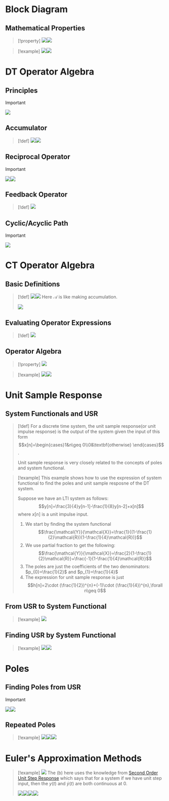 # Block Diagram
## Mathematical Properties
> [!property]
> ![](Difference_Equations.assets/image-20240420163629105.png)![](Difference_Equations.assets/image-20240420163247622.png)

> [!example]
> ![](Difference_Equations.assets/image-20240420163701616.png)![](Difference_Equations.assets/image-20240420163708344.png)



# DT Operator Algebra
## Principles
> [!important]
> ![](Difference_Equations.assets/image-20240420163807125.png)



## Accumulator
> [!def]
> ![](Difference_Equations.assets/image-20240420163836091.png)![](Difference_Equations.assets/image-20240420163844850.png)



## Reciprocal Operator
> [!important]
> ![](Difference_Equations.assets/image-20240420164433913.png)![](Difference_Equations.assets/image-20240420164442815.png)


## Feedback Operator
> [!def]
> ![](Difference_Equations.assets/image-20240420164655220.png)



## Cyclic/Acyclic Path
> [!important]
> ![](Difference_Equations.assets/image-20240420164727530.png)





# CT Operator Algebra
## Basic Definitions
> [!def]
> ![](System_Representations.assets/image-20240420174333361.png)![](System_Representations.assets/image-20240420174547850.png)
> Here $\mathcal{A}$ is like making accumulation.
> 
> ![](System_Representations.assets/image-20240420174620532.png)




## Evaluating Operator Expressions
> [!def]
> ![](System_Representations.assets/image-20240420175025976.png)



## Operator Algebra
> [!property]
> ![](System_Representations.assets/image-20240420175046268.png)

> [!example]
> ![](System_Representations.assets/image-20240420175852486.png)![](System_Representations.assets/image-20240420175840348.png)






# Unit Sample Response
## System Functionals and USR
> [!def]
> For a discrete time system, the unit sample response(or unit impulse response) is the output of the system given the input of this form $$x[n]=\begin{cases}1&n\geq 0\\0&\textbf{otherwise} \end{cases}$$.
> 
> Unit sample response is very closely related to the concepts of poles and system functional. 

> [!example]
> This example shows how to use the expression of system functional to find the poles and unit sample resposne of the DT system.
> 
> Suppose we have an LTI system as follows:
> $$y[n]=\frac{3}{4}y[n-1]-\frac{1}{8}y[n-2]+x[n]$$ where $x[n]$ is a unit impulse input.
> 1. We start by finding the system functional $$\frac{\mathcal{Y}}{\mathcal{X}}=\frac{1}{(1-\frac{1}{2}\mathcal{R})(1-\frac{1}{4}\mathcal{R})}$$
> 2. We use partial fraction to get the following: $$\frac{\mathcal{Y}}{\mathcal{X}}=\frac{2}{1-\frac{1}{2}\mathcal{R}}+\frac{-1}{1-\frac{1}{4}\mathcal{R}}$$
> 3. The poles are just the coefficients of the two denominators: $p_{0}=\frac{1}{2}$ and $p_{1}=\frac{1}{4}$
> 4. The expression for unit sample response is just $$h[n]=2\cdot (\frac{1}{2})^{n}+(-1)\cdot (\frac{1}{4})^{n},\forall n\geq 0$$




## From USR to System Functional
> [!example]
> ![](System_Representations.assets/image-20240624124721878.png)


## Finding USR by System Functional
> [!example]
> ![](System_Representations.assets/image-20240704210821234.png)![](System_Representations.assets/image-20240704210842968.png)



# Poles
## Finding Poles from USR
> [!important]
> ![](System_Representations.assets/image-20240704211029565.png)![](System_Representations.assets/image-20240704211048384.png)



## Repeated Poles
> [!example]
> ![](System_Representations.assets/image-20240704211226468.png)![](System_Representations.assets/image-20240704211235503.png)![](System_Representations.assets/image-20240704211241741.png)






# Euler's Approximation Methods
> [!example]
> ![](System_Representations.assets/image-20240704211320553.png)
> The (b) here uses the knowledge from [Second Order Unit Step Response](../../../Mathematics/Differential_Equations/MIT_18.03SC/3.5_Impulse_Response.md#4%20Second%20Order%20Unit%20Step%20Response) which says that for a system if we have unit step input, then the $y(t)$ and $\dot{y}(t)$ are both continuous at 0.
> 
> ![](System_Representations.assets/image-20240704211614619.png)![](System_Representations.assets/image-20240704211625552.png)![](System_Representations.assets/image-20240704211633692.png)![](System_Representations.assets/image-20240704211641766.png)








